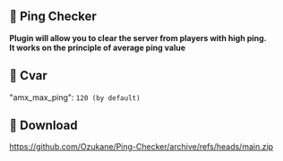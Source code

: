 ## 🧶 Ping Checker

**Plugin will allow you to clear the server from players with high ping.** <br/>
**It works on the principle of average ping value**

## 📃 Cvar

"amx_max_ping": `120 (by default)` 

## 🎉 Download
https://github.com/Ozukane/Ping-Checker/archive/refs/heads/main.zip
